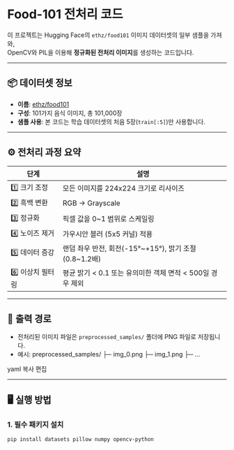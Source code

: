 # Food-101 전처리 코드

이 프로젝트는 Hugging Face의 `ethz/food101` 이미지 데이터셋의 일부 샘플을 가져와,  
OpenCV와 PIL을 이용해 **정규화된 전처리 이미지**를 생성하는 코드입니다.

---

## 📦 데이터셋 정보

- **이름**: [ethz/food101](https://huggingface.co/datasets/ethz/food101)
- **구성**: 101가지 음식 이미지, 총 101,000장
- **샘플 사용**: 본 코드는 학습 데이터셋의 처음 5장(`train[:5]`)만 사용합니다.

---

## ⚙️ 전처리 과정 요약

| 단계 | 설명 |
|------|------|
| 1️⃣ 크기 조정 | 모든 이미지를 224x224 크기로 리사이즈 |
| 2️⃣ 흑백 변환 | RGB → Grayscale |
| 3️⃣ 정규화 | 픽셀 값을 0~1 범위로 스케일링 |
| 4️⃣ 노이즈 제거 | 가우시안 블러 (5x5 커널) 적용 |
| 5️⃣ 데이터 증강 | 랜덤 좌우 반전, 회전(-15°~+15°), 밝기 조절(0.8~1.2배) |
| 6️⃣ 이상치 필터링 | 평균 밝기 < 0.1 또는 유의미한 객체 면적 < 500일 경우 제외 |

---

## 📁 출력 경로

- 전처리된 이미지 파일은 `preprocessed_samples/` 폴더에 PNG 파일로 저장됩니다.
- 예시:
preprocessed_samples/
├─ img_0.png
├─ img_1.png
├─ ...

yaml
복사
편집

---

## 🖥️ 실행 방법

### 1. 필수 패키지 설치

```bash
pip install datasets pillow numpy opencv-python
